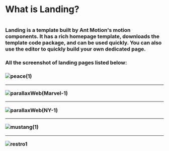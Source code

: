 <h1>What is Landing?<h1>
<h3>Landing is a template built by Ant Motion's motion components. It has a rich homepage template, downloads the template code package, and can be used quickly. You can also use the editor to quickly build your own dedicated page.<h3>

<h3>All the screenshot of landing pages listed below:<h3>
  
![peace(1)](https://github.com/mxdxt09/Landing-Pages/assets/83859258/11bd23c0-8063-4bb4-9483-36adf6daaf16)
***
![parallaxWeb(Marvel-1)](https://github.com/mxdxt09/Landing-Pages/assets/83859258/9bcd32aa-ca0b-4270-ba78-635552ae47a0)
***
![parallaxWeb(NY-1)](https://github.com/mxdxt09/Landing-Pages/assets/83859258/ee037b13-6555-469f-a8b3-c344ebbad861)
***
![mustang(1)](https://github.com/mxdxt09/Landing-Pages/assets/83859258/84373fd5-50f3-459c-8737-a9eb12a7f05b)
***
![restro1](https://github.com/mxdxt09/Landing-Pages/assets/83859258/acad5ff8-72d1-4e73-ab6e-aaef8b7f35d0)
